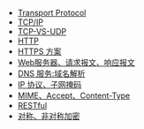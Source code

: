 - [Transport Protocol](protocol/index.md)
- [TCP/IP](protocol/tcp-ip.md)
- [TCP-VS-UDP](protocol/TCP-vs-UDP.md)
- [HTTP](protocol/HTTP.md)
- [HTTPS 方案](protocol/https.md)
- [Web服务器、请求报文、响应报文](protocol/web-server.md)
- [DNS 服务:域名解析](protocol/DNS.md)
- [IP 协议、子网掩码](protocol/ip.md)
- [MIME、Accept、Content-Type](protocol/Accept-ContentType.md)
- [RESTful](protocol/RESTful.md)
- [对称、非对称加密](protocol/Asymmetric-encryption.md)


<!-- 

- [eggjs 演示set get cookies](protocol/cookies.md) 
- [eggjs 演示 jwt](protocol/json-web-token.md) 
- [csrf-attacks](protocol/csrf-attacks.md) 
- [补充知识点](protocol/add-knowledge.md) 

-->